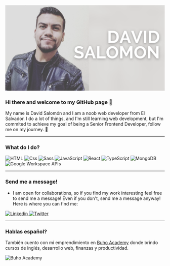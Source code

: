 <!-- To learn how to set up something similar to this check out Aleks Popovic's YouTube tutorial where he goes over tips and tricks for setting up a GitHub profile ReadMe: https://www.youtube.com/watch?v=OIFN1pe72B4 -->

<img src="/banner.png" alt="banner" margin= auto/>

### Hi there and welcome to my GitHub page 👋

My name is David Salomón and I am a noob web developer from El Salvador. I do a lot of things, and I'm still learning web development, but I'm commited to achieve my goal of being a Senior Frontend Developer, follow me on my journey. 🤞

---

### What do I do?

<p margin-left=auto >
  <img alt="HTML" src="https://img.shields.io/badge/HTML-E34F26?logo=html5&logoColor=white&style=for-the-badge" />
  <img alt="Css" src="https://img.shields.io/badge/CSS-1572B6?logo=css3&logoColor=white&style=for-the-badge" />
  <img alt="Sass" src="https://img.shields.io/badge/Sass-CC6699?logo=sass&logoColor=white&style=for-the-badge" />
  <img alt="JavaScript" src="https://img.shields.io/badge/JavaScript-F7DF1E?logo=javascript&logoColor=white&style=for-the-badge" />
  <img alt="React" src="https://img.shields.io/badge/-ReactJs-61DAFB?logo=react&logoColor=white&style=for-the-badge" />
  <img alt="TypeScript" src="https://img.shields.io/badge/TypeScript-007ACC?style=for-the-badge&logo=typescript&logoColor=white" />
  <img alt="MongoDB" src="https://img.shields.io/badge/MongoDB-4EA94B?style=for-the-badge&logo=mongodb&logoColor=white" />
  <img alt="Google Workspace APIs" src="https://img.shields.io/badge/Google_Cloud-4285F4?style=for-the-badge&logo=google-cloud&logoColor=white" />
</p>

---

### Send me a message!

- I am open for collaborations, so if you find my work interesting feel free to send me a message! Even if you don't, send me a message anyway! Here is where you can find me:

<p>
  <a href="https://www.linkedin.com/in/DavidSalomonDev/" target="_blank">
    <img alt="Linkedin" src="https://img.shields.io/badge/linkedin-0077B5?logo=linkedin&logoColor=white&style=for-the-badge" />
  </a>
  <a href="https://twitter.com/DavidSalomonDev" target="_blank">
    <img alt="Twitter" src="https://img.shields.io/badge/Twitter-1DA1F2?logo=twitter&logoColor=white&style=for-the-badge" />
  </a>
</p>

---

### Hablas español?

<p>También cuento con mi emprendimiento en <a href='https://buho.academy'>Buho Academy</a> donde brindo cursos de inglés, desarrollo web, finanzas y productividad.</p>
<img alt="Buho Academy" src="https://buho.academy/assets/uploads/buho-letters-purple.png" />
